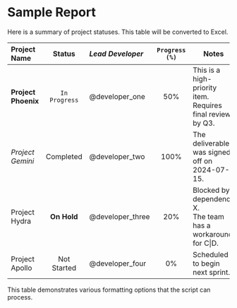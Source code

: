 # Sample Report

Here is a summary of project statuses. This table will be converted to Excel.

| **Project Name** | **Status** | *Lead Developer* | `Progress (%)` | Notes |
| :--- | :---: | :--- | :---: | --- |
| **Project Phoenix** | `In Progress` | @developer_one | 50% | This is a high-priority item.<br>Requires final review by Q3. |
| *Project Gemini* | Completed | @developer_two | 100% | The deliverable was signed off on 2024-07-15. |
| Project Hydra | **On Hold** | @developer_three | 20% | Blocked by dependency X.<br>The team has a workaround for C\|D. |
| Project Apollo | Not Started | @developer_four | 0% | Scheduled to begin next sprint. |

This table demonstrates various formatting options that the script can process.